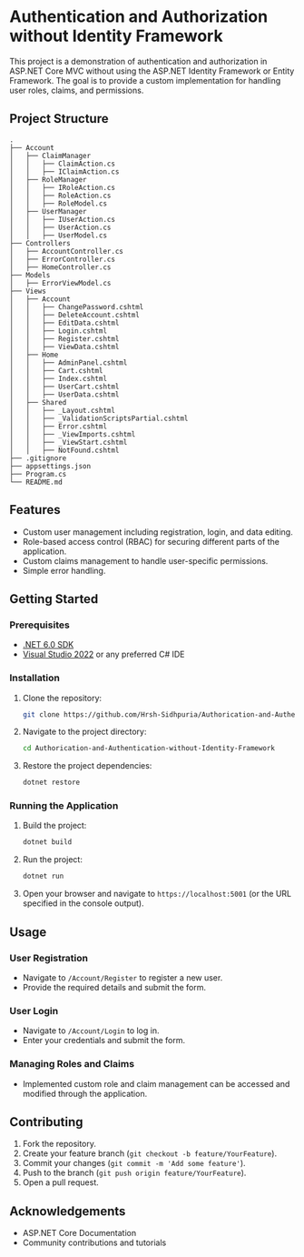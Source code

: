 # Authentication and Authorization without Identity Framework

This project is a demonstration of authentication and authorization in ASP.NET Core MVC without using the ASP.NET Identity Framework or Entity Framework. The goal is to provide a custom implementation for handling user roles, claims, and permissions.

## Project Structure
```
.
├── Account
│   ├── ClaimManager
│   │   ├── ClaimAction.cs
│   │   ├── IClaimAction.cs
│   ├── RoleManager
│   │   ├── IRoleAction.cs
│   │   ├── RoleAction.cs
│   │   ├── RoleModel.cs
│   ├── UserManager
│   │   ├── IUserAction.cs
│   │   ├── UserAction.cs
│   │   ├── UserModel.cs
├── Controllers
│   ├── AccountController.cs
│   ├── ErrorController.cs
│   ├── HomeController.cs
├── Models
│   ├── ErrorViewModel.cs
├── Views
│   ├── Account
│   │   ├── ChangePassword.cshtml
│   │   ├── DeleteAccount.cshtml
│   │   ├── EditData.cshtml
│   │   ├── Login.cshtml
│   │   ├── Register.cshtml
│   │   ├── ViewData.cshtml
│   ├── Home
│   │   ├── AdminPanel.cshtml
│   │   ├── Cart.cshtml
│   │   ├── Index.cshtml
│   │   ├── UserCart.cshtml
│   │   ├── UserData.cshtml
│   ├── Shared
│   │   ├── _Layout.cshtml
│   │   ├── _ValidationScriptsPartial.cshtml
│   │   ├── Error.cshtml
│   │   ├── _ViewImports.cshtml
│   │   ├── _ViewStart.cshtml
│   │   ├── NotFound.cshtml
├── .gitignore
├── appsettings.json
├── Program.cs
└── README.md
```

## Features

- Custom user management including registration, login, and data editing.
- Role-based access control (RBAC) for securing different parts of the application.
- Custom claims management to handle user-specific permissions.
- Simple error handling.

## Getting Started

### Prerequisites

- [.NET 6.0 SDK](https://dotnet.microsoft.com/download/dotnet/6.0)
- [Visual Studio 2022](https://visualstudio.microsoft.com/vs/) or any preferred C# IDE

### Installation

1. Clone the repository:
    ```sh
    git clone https://github.com/Hrsh-Sidhpuria/Authorication-and-Authentication-without-Identity-Framework.git
    ```
2. Navigate to the project directory:
    ```sh
    cd Authorication-and-Authentication-without-Identity-Framework
    ```
3. Restore the project dependencies:
    ```sh
    dotnet restore
    ```

### Running the Application

1. Build the project:
    ```sh
    dotnet build
    ```
2. Run the project:
    ```sh
    dotnet run
    ```
3. Open your browser and navigate to `https://localhost:5001` (or the URL specified in the console output).

## Usage

### User Registration

- Navigate to `/Account/Register` to register a new user.
- Provide the required details and submit the form.

### User Login

- Navigate to `/Account/Login` to log in.
- Enter your credentials and submit the form.

### Managing Roles and Claims

- Implemented custom role and claim management can be accessed and modified through the application.

## Contributing

1. Fork the repository.
2. Create your feature branch (`git checkout -b feature/YourFeature`).
3. Commit your changes (`git commit -m 'Add some feature'`).
4. Push to the branch (`git push origin feature/YourFeature`).
5. Open a pull request.

## Acknowledgements

- ASP.NET Core Documentation
- Community contributions and tutorials
